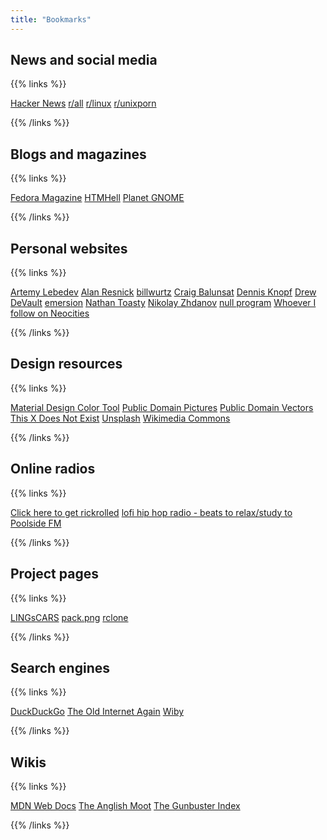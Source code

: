 ```yaml
---
title: "Bookmarks"
---
```


## News and social media

{{% links %}}

[Hacker News](https://news.ycombinator.com/)
[r/all](https://www.reddit.com/r/all)
[r/linux](https://www.reddit.com/r/linux)
[r/unixporn](https://www.reddit.com/r/unixporn)

{{% /links %}}

## Blogs and magazines

{{% links %}}

[Fedora Magazine](https://fedoramagazine.org/)
[HTMHell](https://www.htmhell.dev/)
[Planet GNOME](https://planet.gnome.org/)

{{% /links %}}

## Personal websites

{{% links %}}

[Artemy Lebedev](https://www.tema.ru/eng/)
[Alan Resnick](https://alanresnick.info/)
[billwurtz](https://billwurtz.com/)
[Craig Balunsat](https://www.balunsat.org/)
[Dennis Knopf](http://www.dennisknopf.net/)
[Drew DeVault](https://drewdevault.com/)
[emersion](https://emersion.fr/)
[Nathan Toasty](http://toastytech.com/)
[Nikolay Zhdanov](https://nicolas232.github.io/)
[null program](https://nullprogram.com/)
[Whoever I follow on Neocities](https://neocities.org/site/kirbykevinson/follows)

{{% /links %}}

## Design resources

{{% links %}}

[Material Design Color Tool](https://material.io/resources/color/)
[Public Domain Pictures](https://publicdomainpictures.net/en/)
[Public Domain Vectors](https://publicdomainvectors.org/)
[This X Does Not Exist](https://thisxdoesnotexist.com/)
[Unsplash](https://unsplash.com/)
[Wikimedia Commons](https://commons.wikimedia.org/wiki/Main_Page)

{{% /links %}}

## Online radios

{{% links %}}

[Click here to get rickrolled](https://www.youtube.com/watch?v=dQw4w9WgXcQ)
[lofi hip hop radio - beats to relax/study to](https://www.youtube.com/watch?v=5qap5aO4i9A)
[Poolside FM](https://poolside.fm/)

{{% /links %}}

## Project pages

{{% links %}}

[LINGsCARS](https://www.lingscars.com/)
[pack.png](https://packpng.com/)
[rclone](https://rclone.org/)

{{% /links %}}

## Search engines

{{% links %}}

[DuckDuckGo](https://duckduckgo.com/)
[The Old Internet Again](https://theoldnet.com/)
[Wiby](https://wiby.me/)

{{% /links %}}

## Wikis

{{% links %}}

[MDN Web Docs](https://developer.mozilla.org/en-US/)
[The Anglish Moot](https://anglish.fandom.com/wiki/Main_leaf)
[The Gunbuster Index](http://toponeraegunbuster.com/)

{{% /links %}}
